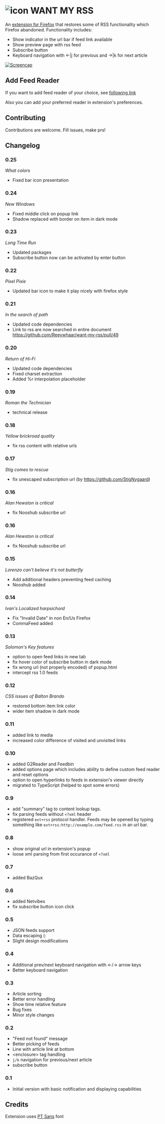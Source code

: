 # ![icon](ext/icons/icon-color.svg) WANT MY RSS

An [extension for Firefox](https://addons.mozilla.org/addon/want-my-rss/) that restores some of RSS functionality which Firefox abandoned. Functionality includes:

- Show indicator in the url bar if feed link available
- Show preview page with rss feed
- Subscribe button
- Keyboard navigation with ←|j for previous and →|k for next article

[![Screencap](https://img.youtube.com/vi/d3tP7JFOLqc/0.jpg)](https://youtu.be/d3tP7JFOLqc)

## Add Feed Reader

If you want to add feed reader of your choice, see [following link](https://github.com/Reeywhaar/want-my-rss/issues/6)

Also you can add your preferred reader in extension's preferences.

## Contributing

Contributions are welcome. Fill issues, make prs!

## Changelog

### 0.25

_What colors_

- Fixed bar icon presentation

### 0.24

_New Windows_

- Fixed middle click on popup link
- Shadow replaced with border on item in dark mode

### 0.23

_Long Time Run_

- Updated packages
- Subscribe button now can be activated by enter button

### 0.22

_Pixel Pixie_

- Updated bar icon to make it play nicely with firefox style

### 0.21

_In the search of path_

- Updated code dependencies
- Link to rss are now searched in entire document https://github.com/Reeywhaar/want-my-rss/pull/49

### 0.20

_Return of Hi-Fi_

- Updated code dependencies
- Fixed charset extraction
- Added %r interpolation placeholder

### 0.19

_Roman the Technician_

- technical release

### 0.18

_Yellow brickroad quality_

- fix rss content with relative urls

### 0.17

_Stig comes to rescue_

- fix unescaped subscription url (by https://github.com/StigNygaard)

### 0.16

_Alan Hewston is critical_

- fix Nooshub subscribe url

### 0.16

_Alan Hewston is critical_

- fix Nooshub subscribe url

### 0.15

_Lorenzo can't believe it's not butterfly_

- Add additional headers preventing feed caching
- Nooshub added

### 0.14

_Ivan's Localized harpsichord_

- Fix "Invalid Date" in non En/Us Firefox
- CommaFeed added

### 0.13

_Solomon's Key features_

- option to open feed links in new tab
- fix hover color of subscribe button in dark mode
- fix wrong url (not properly encoded) of popup.html
- intercept rss 1.0 feeds

### 0.12

_CSS issues of Balton Brando_

- restored bottom item link color
- wider item shadow in dark mode

### 0.11

- added link to media
- increased color difference of visited and unvisited links

### 0.10

- added G2Reader and Feedbin
- added options page which includes ability to define custom feed reader and reset options
- option to open hyperlinks to feeds in extension's viewer directly
- migrated to TypeScript (helped to spot some errors)

### 0.9

- add "summary" tag to content lookup tags.
- fix parsing feeds without `<?xml` header
- registered `ext+rss` protocol handler. Feeds may be opened by typing something like `ext+rss:http://example.com/feed.rss` in an url bar.

### 0.8

- show original url in extension's popup
- loose xml parsing from first occurance of `<?xml`

### 0.7

- added BazQux

### 0.6

- added Netvibes
- fix subscribe button icon click

### 0.5

- JSON feeds support
- Data escaping (:
- Slight design modifications

### 0.4

- Additional prev/next keyboard navigation with ←/→ arrow keys
- Better keyboard navigation

### 0.3

- Article sorting
- Better error handling
- Show time relative feature
- Bug fixes
- Minor style changes

### 0.2

- "Feed not found" message
- Better picking of feeds
- Line with article link at bottom
- \<enclosure> tag handling
- `j/k` navigation for previous/next article
- subscribe button

### 0.1

- Initial version with basic notification and displaying capabilities

## Credits

Extension uses [PT Sans](https://company.paratype.com/pt-sans-pt-serif) font
